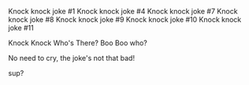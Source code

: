Knock knock joke #1
Knock knock joke #4
Knock knock joke #7
Knock knock joke #8
Knock knock joke #9
Knock knock joke #10
Knock knock joke #11

Knock Knock
Who's There?
Boo
Boo who?

No need to cry, the joke's not that bad!

sup?
